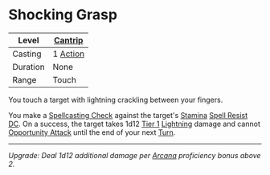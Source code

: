 # Shocking Grasp

| Level    | [Cantrip]({Cantrips}.md)                                              |
| -------- | --------------------------------------------------------------------- |
| Casting  | 1 [Action](../../../../Game%20Procedures/Core%20Procedures/Action.md) |
| Duration | None                                                                  |
| Range    | Touch                                                                 |

You touch a target with lightning crackling between your fingers.

You make a [Spellcasting Check](../../../Spellcasting/Spellcasting%20Check.md) against the target's [Stamina](../../../../Player%20Characters/Attributes/Stamina.md) [Spell Resist DC](../../Spell%20Resist%20DC.md). On a success, the target takes 1d12 [Tier 1](../../../../Game%20Procedures/Combat/Damage/Damage%20Tiers/Tier%201.md) [Lightning](../../../../Game%20Procedures/Combat/Damage/Damage%20Types/Lightning.md) damage and cannot [Opportunity Attack](../../../../Game%20Procedures/Combat/Opportunity%20Attack.md) until the end of your next [Turn](../../../../Game%20Procedures/Core%20Procedures/Turn.md).

---
*Upgrade: Deal 1d12 additional damage per [Arcana](../../../../Player%20Characters/Skills/Primary%20Skills/Arcana.md) proficiency bonus above 2.*
